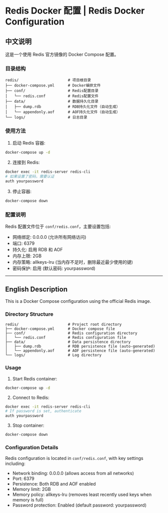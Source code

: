 # Redis Docker 配置 | Redis Docker Configuration

## 中文说明

这是一个使用 Redis 官方镜像的 Docker Compose 配置。

### 目录结构

```
redis/                      # 项目根目录
├── docker-compose.yml      # Docker编排文件
├── conf/                   # Redis配置目录
│   └── redis.conf          # Redis配置文件
├── data/                   # 数据持久化目录
│   ├── dump.rdb            # RDB持久化文件（自动生成）
│   └── appendonly.aof      # AOF持久化文件（自动生成）
└── logs/                   # 日志目录
```

### 使用方法

1. 启动 Redis 容器:

```bash
docker-compose up -d
```

2. 连接到 Redis:

```bash
docker exec -it redis-server redis-cli
# 如果设置了密码，需要认证
auth yourpassword
```

3. 停止容器:

```bash
docker-compose down
```

### 配置说明

Redis 配置文件位于 `conf/redis.conf`，主要设置包括:
- 网络绑定: 0.0.0.0 (允许所有网络访问)
- 端口: 6379
- 持久化: 启用 RDB 和 AOF
- 内存上限: 2GB
- 内存策略: allkeys-lru (当内存不足时，删除最近最少使用的键)
- 密码保护: 启用 (默认密码: yourpassword)

---

## English Description

This is a Docker Compose configuration using the official Redis image.

### Directory Structure

```
redis/                      # Project root directory
├── docker-compose.yml      # Docker compose file
├── conf/                   # Redis configuration directory
│   └── redis.conf          # Redis configuration file
├── data/                   # Data persistence directory
│   ├── dump.rdb            # RDB persistence file (auto-generated)
│   └── appendonly.aof      # AOF persistence file (auto-generated)
└── logs/                   # Log directory
```

### Usage

1. Start Redis container:

```bash
docker-compose up -d
```

2. Connect to Redis:

```bash
docker exec -it redis-server redis-cli
# If password is set, authenticate
auth yourpassword
```

3. Stop container:

```bash
docker-compose down
```

### Configuration Details

Redis configuration is located in `conf/redis.conf`, with key settings including:
- Network binding: 0.0.0.0 (allows access from all networks)
- Port: 6379
- Persistence: Both RDB and AOF enabled
- Memory limit: 2GB
- Memory policy: allkeys-lru (removes least recently used keys when memory is full)
- Password protection: Enabled (default password: yourpassword) 